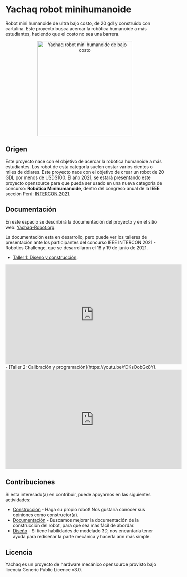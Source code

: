 # Yachaq robot minihumanoide
Robot mini humanoide de ultra bajo costo, de 20 gdl y construido con cartulina. Este proyecto busca acercar la robótica humanoide a más estudiantes, haciendo que el costo no sea una barrera.

<p align="center">
  <a href="https://yachaq-robot.org"><img src="https://yachaq-robot.org/wp-content/uploads/2021/06/Real-frente-redimensionado.jpg" width="300" alt="Yachaq robot mini humanoide de bajo costo" /></a>
</p>

## Origen
Este proyecto nace con el objetivo de acercar la robótica humanoide a más estudiantes. Los robot de esta categoría suelen costar varios cientos o miles de dólares. Este proyecto nace con el objetivo de crear un robot de 20 GDL por menos de USD$100. 
El año 2021, se estará presentando este proyecto opensource para que pueda ser usado en una nueva categoría de concurso: **Robótica Minihumanoide**, dentro del congreso anual de la **IEEE** sección Perú: [INTERCON 2021](https://www.intercon.org.pe/2021/contests/).

## Documentación
En este espacio se describirá la documentación del proyecto y en el sitio web: [Yachaq-Robot.org](https://yachaq-robot.org).

La documentación esta en desarrollo, pero puede ver los talleres de presentación ante los participantes del concurso IEEE INTERCON 2021 - Robotics Challenge, que se desarrollaron el 18 y 19 de junio de 2021. 
 - [Taller 1: Diseno y construcción](https://youtu.be/-QRBQmrp5Ns).
 <iframe width="560" height="315" src="https://www.youtube.com/embed/-QRBQmrp5Ns" title="YouTube video player" frameborder="0" allow="accelerometer; autoplay; clipboard-write; encrypted-media; gyroscope; picture-in-picture" allowfullscreen></iframe>
 - [Taller 2: Calibración y programación](https://youtu.be/fDKsOobGx8Y).
 <iframe width="560" height="315" src="https://www.youtube.com/embed/fDKsOobGx8Y" title="YouTube video player" frameborder="0" allow="accelerometer; autoplay; clipboard-write; encrypted-media; gyroscope; picture-in-picture" allowfullscreen></iframe>



## Contribuciones
Si esta interesado(a) en contribuir, puede apoyarnos en las siguientes actividades:
 - [Construcción](https://yachaq-robot.org/colaboradores/) - Haga su propio robot! Nos gustaría conocer sus opiniones como constructor(a).
 - [Documentación](https://yachaq-robot.org/colaboradores/) - Buscamos mejorar la documentación de la construcción del robot, para que sea mas fácil de abordar.
 - [Diseño](https://yachaq-robot.org/colaboradores/) - Si tiene habilidades de modelado 3D, nos encantaría tener ayuda para rediseñar la parte mecánica y hacerla aún más simple.  

## Licencia
Yachaq es un proyecto de hardware mecánico opensource provisto bajo licencia Generic Public Licence v3.0. 
